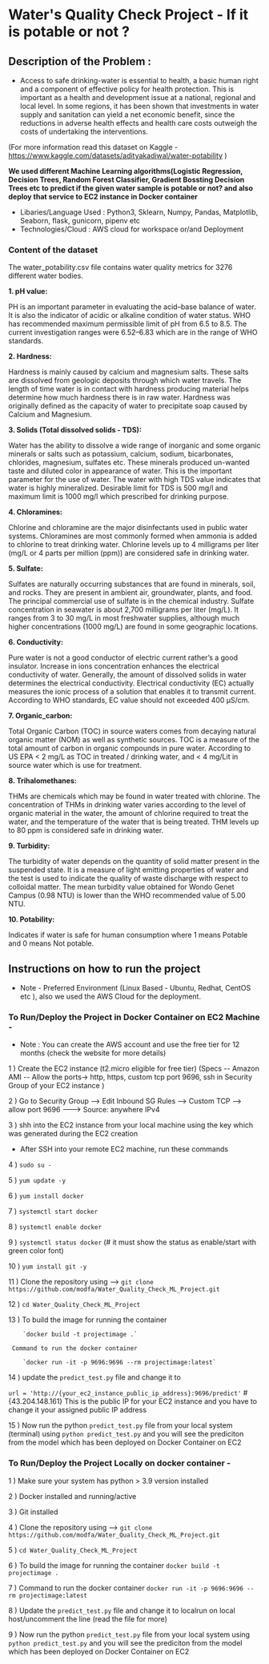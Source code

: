 # Water's Quality Check Project - If it is potable or not ?

## Description of the Problem :
- Access to safe drinking-water is essential to health, a basic human right and a component of effective policy for health protection. This is important as a health and development issue at a national, regional and local level. In some regions, it has been shown that investments in water supply and sanitation can yield a net economic benefit, since the reductions in adverse health effects and health care costs outweigh the costs of undertaking the interventions.

(For more information read this dataset on Kaggle - https://www.kaggle.com/datasets/adityakadiwal/water-potability )

**We used different Machine Learning algorithms(Logistic Regression, Decision Trees, Random Forest Classifier, Gradient Bossting Decision Trees etc to predict if the given water sample is potable or not? and also deploy that service to EC2 instance in Docker container**

- Libaries/Language Used : Python3, Sklearn, Numpy, Pandas, Matplotlib, Seaborn, flask, gunicorn, pipenv etc
- Technologies/Cloud : AWS cloud for workspace or/and Deployment 

### Content of the dataset 

The water_potability.csv file contains water quality metrics for 3276 different water bodies.

**1. pH value:**

PH is an important parameter in evaluating the acid–base balance of water. It is also the indicator of acidic or alkaline condition of water status. WHO has recommended maximum permissible limit of pH from 6.5 to 8.5. The current investigation ranges were 6.52–6.83 which are in the range of WHO standards.

**2. Hardness:**

Hardness is mainly caused by calcium and magnesium salts. These salts are dissolved from geologic deposits through which water travels. The length of time water is in contact with hardness producing material helps determine how much hardness there is in raw water. Hardness was originally defined as the capacity of water to precipitate soap caused by Calcium and Magnesium.

**3. Solids (Total dissolved solids - TDS):**

Water has the ability to dissolve a wide range of inorganic and some organic minerals or salts such as potassium, calcium, sodium, bicarbonates, chlorides, magnesium, sulfates etc. These minerals produced un-wanted taste and diluted color in appearance of water. This is the important parameter for the use of water. The water with high TDS value indicates that water is highly mineralized. Desirable limit for TDS is 500 mg/l and maximum limit is 1000 mg/l which prescribed for drinking purpose.

**4. Chloramines:**

Chlorine and chloramine are the major disinfectants used in public water systems. Chloramines are most commonly formed when ammonia is added to chlorine to treat drinking water. Chlorine levels up to 4 milligrams per liter (mg/L or 4 parts per million (ppm)) are considered safe in drinking water.

**5. Sulfate:**

Sulfates are naturally occurring substances that are found in minerals, soil, and rocks. They are present in ambient air, groundwater, plants, and food. The principal commercial use of sulfate is in the chemical industry. Sulfate concentration in seawater is about 2,700 milligrams per liter (mg/L). It ranges from 3 to 30 mg/L in most freshwater supplies, although much higher concentrations (1000 mg/L) are found in some geographic locations.

**6. Conductivity:**

Pure water is not a good conductor of electric current rather’s a good insulator. Increase in ions concentration enhances the electrical conductivity of water. Generally, the amount of dissolved solids in water determines the electrical conductivity. Electrical conductivity (EC) actually measures the ionic process of a solution that enables it to transmit current. According to WHO standards, EC value should not exceeded 400 μS/cm.


**7. Organic_carbon:**

Total Organic Carbon (TOC) in source waters comes from decaying natural organic matter (NOM) as well as synthetic sources. TOC is a measure of the total amount of carbon in organic compounds in pure water. According to US EPA < 2 mg/L as TOC in treated / drinking water, and < 4 mg/Lit in source water which is use for treatment.

**8. Trihalomethanes:**

THMs are chemicals which may be found in water treated with chlorine. The concentration of THMs in drinking water varies according to the level of organic material in the water, the amount of chlorine required to treat the water, and the temperature of the water that is being treated. THM levels up to 80 ppm is considered safe in drinking water.

**9. Turbidity:**

The turbidity of water depends on the quantity of solid matter present in the suspended state. It is a measure of light emitting properties of water and the test is used to indicate the quality of waste discharge with respect to colloidal matter. The mean turbidity value obtained for Wondo Genet Campus (0.98 NTU) is lower than the WHO recommended value of 5.00 NTU.

**10. Potability:**

Indicates if water is safe for human consumption where 1 means Potable and 0 means Not potable.


## Instructions on how to run the project
- Note - Preferred Environment (Linux Based - Ubuntu, Redhat, CentOS etc ), also we used the AWS Cloud for the deployment.

### To Run/Deploy the Project in Docker Container on EC2 Machine - 
- Note : You can create the AWS account and use the free tier for 12 months (check the website for more details)

1 ) Create the EC2 instance (t2.micro eligible for free tier) (Specs -- Amazon AMI -- Allow the ports-> http, https, custom tcp port 9696, ssh in Security Group of your EC2 instance )

2 ) Go to Security Group --> Edit Inbound SG Rules --> Custom TCP --> allow port 9696 ---> Source: anywhere IPv4

3 ) shh into the EC2 instance from your local machine using the key which was generated during the EC2 creation
- After SSH into your remote EC2 machine, run these commands

4 ) `sudo su -` 

5 ) `yum update -y` 

6 ) `yum install docker`

7 ) `systemctl start docker`

8 ) `systemctl enable docker`

9 ) `systemctl status docker`   (# it must show the status as enable/start with green color font)

10 ) `yum install git -y`

11 ) Clone the repository using --> `git clone https://github.com/modfa/Water_Quality_Check_ML_Project.git`


12 ) `cd Water_Quality_Check_ML_Project`

13 ) To build the image for running the container

        `docker build -t projectimage .`
        
     Command to run the docker container
     
        `docker run -it -p 9696:9696 --rm projectimage:latest`
        
14 ) update the `predict_test.py` file and change it to 

`url = 'http://{your_ec2_instance_public_ip_address}:9696/predict'`  # {43.204.148.161} This is the public IP for your EC2 instance and you have to change it your assigned public IP address

15 ) Now run the python `predict_test.py` file from your local system (terminal) using `python predict_test.py` and you will see the prediciton from the model which has been deployed on Docker Container on EC2


### To Run/Deploy the Project Locally on docker container -

1 ) Make sure your system has python > 3.9 version installed

2 ) Docker installed and running/active

3 ) Git installed

4 ) Clone the repository using --> `git clone https://github.com/modfa/Water_Quality_Check_ML_Project.git` 

5 ) `cd Water_Quality_Check_ML_Project`

6 ) To build the image for running the container
        `docker build -t projectimage .`
        
7 ) Command to run the docker container
        `docker run -it -p 9696:9696 --rm projectimage:latest`
        
8 ) Update the `predict_test.py` file and change it to localrun on local host/uncomment the line (read the file for more)

9 ) Now run the python `predict_test.py` file from your local system using `python predict_test.py` and you will see the prediciton from the model which has been deployed on Docker Container on EC2


